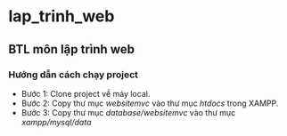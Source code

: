 # lap_trinh_web
## BTL môn lập trình web

### Hướng dẫn cách chạy project
- Bước 1: Clone project về máy local.
- Bước 2: Copy thư mục *websitemvc* vào thư mục *htdocs* trong XAMPP.
- Bước 3: Copy thư mục *database/websitemvc* vào thư mục *xampp/mysql/data*
